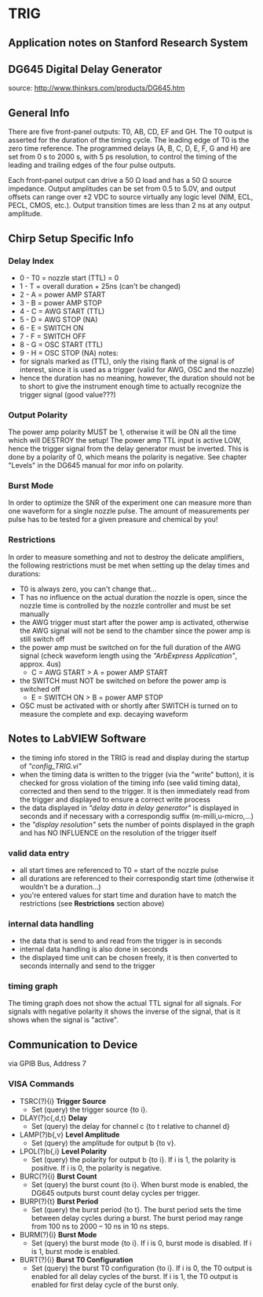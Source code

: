 # TRIG
## Application notes on Stanford Research System 
## DG645 Digital Delay Generator 
source: http://www.thinksrs.com/products/DG645.htm

## General Info
There are five front-panel outputs: T0, AB, CD, EF and GH. The T0 output is asserted for the duration of the timing cycle. The leading edge of T0 is the zero time reference. The programmed delays (A, B, C, D, E, F, G and H) are set from 0 s to 2000 s, with 5 ps resolution, to control the timing of the leading and trailing edges of the four pulse outputs.

Each front-panel output can drive a 50 Ω load and has a 50 Ω source impedance. Output amplitudes can be set from 0.5 to 5.0V, and output offsets can range over ±2 VDC to source virtually any logic level (NIM, ECL, PECL, CMOS, etc.). Output transition times are less than 2 ns at any output amplitude.

## Chirp Setup Specific Info
### Delay Index
- 0 - T0 = nozzle start (TTL) = 0
- 1 - T = overall duration + 25ns (can't be changed)
- 2 - A = power AMP START
- 3 - B = power AMP STOP
- 4 - C = AWG START (TTL)
- 5 - D = AWG STOP (NA)
- 6 - E = SWITCH ON 
- 7 - F = SWITCH OFF
- 8 - G = OSC START (TTL)
- 9 - H = OSC STOP (NA)
notes:
- for signals marked as (TTL), only the rising flank of the signal is of interest, since it is used as a trigger (valid for AWG, OSC and the nozzle)
- hence the duration has no meaning, however, the duration should not be to short to give the instrument enough time to actually recognize the trigger signal (good value???)

### Output Polarity
The power amp polarity MUST be 1, otherwise it will be ON all the time which will DESTROY the setup! The power amp TTL input is active LOW, hence the trigger signal from the delay generator must be inverted. This is done by a polarity of 0, which means the polarity is negative. See chapter "Levels" in the DG645 manual for mor info on polarity.

### Burst Mode
In order to optimize the SNR of the experiment one can measure more than one waveform for a single nozzle pulse. The amount of measurements per pulse has to be tested for a given preasure and chemical by you!

### Restrictions 
In order to measure something and not to destroy the delicate amplifiers, the following restrictions must be met when setting up the delay times and durations:
- T0 is always zero, you can't change that...
- T has no influence on the actual duration the nozzle is open, since the nozzle time is controlled by the nozzle controller and must be set manually
- the AWG trigger must start after the power amp is activated, otherwise the AWG signal will not be send to the chamber since the power amp is still switch off
- the power amp must be switched on for the full duration of the AWG signal (check waveform length using the *"ArbExpress Application"*, approx. 4us) 
  - C = AWG START > A = power AMP START
- the SWITCH must NOT be switched on before the power amp is switched off 
  - E = SWITCH ON > B = power AMP STOP
- OSC must be activated with or shortly after SWITCH is turned on to measure the complete and exp. decaying waveform 

## Notes to LabVIEW Software 
- the timing info stored in the TRIG is read and display during the startup of *"config_TRIG.vi"*
- when the timing data is written to the trigger (via the "write" button), it is checked for gross violation of the timing info (see valid timing data), corrected and then send to the trigger. It is then immediately read from the trigger and displayed to ensure a correct write process
- the data displayed in *"delay data in delay generator"* is displayed in seconds and if necessary with a correspondig suffix (m-milli,u-micro,...) 
- the *"display resolution"* sets the number of points displayed in the graph and has NO INFLUENCE on the resolution of the trigger itself

### valid data entry
- all start times are referenced to T0 = start of the nozzle pulse
- all durations are referenced to their correspondig start time (otherwise it wouldn't be a duration...)
- you're entered values for start time and duration have to match the restrictions (see **Restrictions** section above)

### internal data handling
- the data that is send to and read from the trigger is in seconds
- internal data handling is also done in seconds 
- the displayed time unit can be chosen freely, it is then converted to seconds internally and send to the trigger

### timing graph
The timing graph does not show the actual TTL signal for all signals. For signals with negative polarity it shows the inverse of the signal, that is it shows when the signal is "active".

## Communication to Device
via GPIB Bus, Address 7

### VISA Commands
- TSRC(?){i} **Trigger Source** 
  - Set (query) the trigger source {to i}.
- DLAY(?)c{,d,t} **Delay**
  - Set (query) the delay for channel c {to t relative to channel d}
- LAMP(?)b{,v} **Level Amplitude**
  - Set (query) the amplitude for output b {to v}.
- LPOL(?)b{,i} **Level Polarity** 
  - Set (query) the polarity for output b {to i}. If i is 1, the polarity is positive. If i is 0, the polarity is negative.
- BURC(?){i} **Burst Count**
   - Set (query) the burst count {to i}. When burst mode is enabled, the DG645 outputs burst count delay cycles per trigger.
- BURP(?){t} **Burst Period**
  - Set (query) the burst period {to t}. The burst period sets the time between delay cycles during a burst. The burst period may range from 100 ns to 2000 – 10 ns in 10 ns steps.
- BURM(?){i} **Burst Mode**
  - Set (query) the burst mode {to i}. If i is 0, burst mode is disabled. If i is 1, burst mode is enabled.
- BURT(?){i} **Burst T0 Configuration**
  - Set (query) the burst T0 configuration {to i}. If i is 0, the T0 output is enabled for all delay cycles of the burst. If i is 1, the T0 output is enabled for first delay cycle of the burst only.
